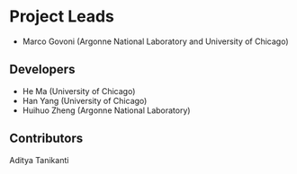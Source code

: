 # Project Leads 

- Marco Govoni (Argonne National Laboratory and University of Chicago)

## Developers

- He Ma (University of Chicago)
- Han Yang (University of Chicago)
- Huihuo Zheng (Argonne National Laboratory)

## Contributors

Aditya Tanikanti